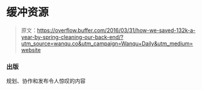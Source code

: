 # 缓冲资源

> 原文：<https://overflow.buffer.com/2016/03/31/how-we-saved-132k-a-year-by-spring-cleaning-our-back-end/?utm_source=wanqu.co&utm_campaign=Wanqu+Daily&utm_medium=website>

### 出版

规划、协作和发布令人惊叹的内容